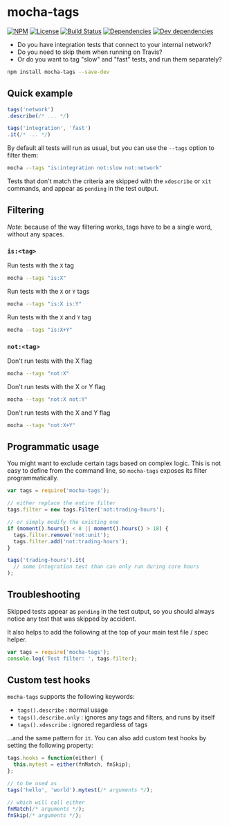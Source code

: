 # mocha-tags

[![NPM](http://img.shields.io/npm/v/mocha-tags.svg?style=flat)](https://npmjs.org/package/mocha-tags)
[![License](http://img.shields.io/npm/l/mocha-tags.svg?style=flat)](https://github.com/TabDigital/mocha-tags)
[![Build Status](http://img.shields.io/travis/TabDigital/mocha-tags.svg?style=flat)](http://travis-ci.org/TabDigital/mocha-tags)
[![Dependencies](http://img.shields.io/david/TabDigital/mocha-tags.svg?style=flat)](https://david-dm.org/TabDigital/mocha-tags)
[![Dev dependencies](http://img.shields.io/david/dev/TabDigital/mocha-tags.svg?style=flat)](https://david-dm.org/TabDigital/mocha-tags)

- Do you have integration tests that connect to your internal network?
- Do you need to skip them when running on Travis?
- Or do you want to tag "slow" and "fast" tests, and run them separately?

```bash
npm install mocha-tags --save-dev
```

## Quick example

```js
tags('network')
.describe(/* ... */)

tags('integration', 'fast')
.it(/* ... */)
```

By default all tests will run as usual,
but you can use the `--tags` option to filter them:

```bash
mocha --tags "is:integration not:slow not:network"
```

Tests that don't match the criteria are skipped with the `xdescribe` or `xit` commands,
and appear as `pending` in the test output.

## Filtering

*Note*: because of the way filtering works, tags have to be a single word, without any spaces.

### `is:<tag>`

Run tests with the `X` tag

```bash
mocha --tags "is:X"
```

Run tests with the `X` or `Y` tags

```bash
mocha --tags "is:X is:Y"
```

Run tests with the `X` and `Y` tag

```bash
mocha --tags "is:X+Y"
```

### `not:<tag>`

Don't run tests with the X flag

```bash
mocha --tags "not:X"
```

Don't run tests with the X or Y flag

```bash
mocha --tags "not:X not:Y"
```

Don't run tests with the X and Y flag

```bash
mocha --tags "not:X+Y"
```

## Programmatic usage

You might want to exclude certain tags based on complex logic.
This is not easy to define from the command line, so `mocha-tags` exposes its filter programmatically.

```js
var tags = require('mocha-tags');

// either replace the entire filter
tags.filter = new tags.Filter('not:trading-hours');

// or simply modify the existing one
if (moment().hours() < 8 || moment().hours() > 18) {
  tags.filter.remove('not:unit');
  tags.filter.add('not:trading-hours');
}

tags('trading-hours').it(
  // some integration test than can only run during core hours
);
```

## Troubleshooting

Skipped tests appear as `pending` in the test output,
so you should always notice any test that was skipped by accident.

It also helps to add the following at the top of your main test file / spec helper.

```js
var tags = require('mocha-tags');
console.log('Test filter: ', tags.filter);
```

## Custom test hooks

`mocha-tags` supports the following keywords:

- `tags().describe` : normal usage
- `tags().describe.only` : ignores any tags and filters, and runs by itself
- `tags().xdescribe` : ignored regardless of tags

...and the same pattern for `it`.
You can also add custom test hooks by setting the following property:

```js
tags.hooks = function(either) {
  this.mytest = either(fnMatch, fnSkip);
};

// to be used as
tags('hello', 'world').mytest(/* arguments */);

// which will call either
fnMatch(/* arguments */);
fnSkip(/* arguments */);
```
